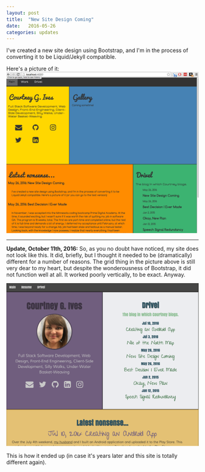 ```yaml
---
layout: post
title:  "New Site Design Coming"
date:   2016-05-26
categories: updates
---
```


I've created a new site design using Bootstrap, and I'm in the process of converting it to be Liquid/Jekyll compatible.

Here's a picture of it:
![new design](/images/boxy-design.png)

------

**Update, October 11th, 2016:**
So, as you no doubt have noticed, my site does not look like this. It did, briefly, but I thought it needed to be (dramatically) different for a number of reasons. The grid thing in the picture above is still very dear to my heart, but despite the wonderousness of Bootstrap, it did not function well at all. It worked poorly vertically, to be exact. Anyway.

![actual design](/images/2016-actual-design.png)

This is how it ended up (in case it's years later and this site is totally different again).

